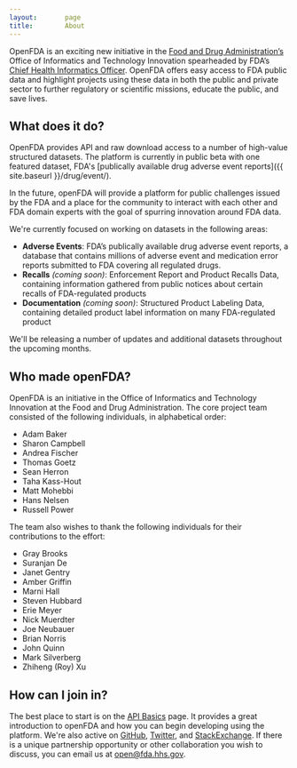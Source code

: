 ```yaml
---
layout:       page
title:        About
---
```


OpenFDA is an exciting new initiative in the [Food and Drug Administration’s](http://www.fda.gov/) Office of Informatics and Technology Innovation spearheaded by FDA’s <a href="http://www.fda.gov/AboutFDA/CentersOffices/ucm349836.htm">Chief Health Informatics Officer</a>. OpenFDA offers easy access to FDA public data and highlight projects using these data in both the public and private sector to further regulatory or scientific missions, educate the public, and save lives.

## What does it do?

OpenFDA provides API and raw download access to a number of high-value structured datasets. The platform is currently in public beta with one featured dataset, FDA's [publically available drug adverse event reports]({{ site.baseurl }}/drug/event/).

In the future, openFDA will provide a platform for public challenges issued by the FDA and a place for the community to interact with each other and FDA domain experts with the goal of spurring innovation around FDA data.

We're currently focused on working on datasets in the following areas:

- **Adverse Events**: FDA’s publically available drug adverse event reports, a database that contains millions of adverse event and medication error reports submitted to FDA covering all regulated drugs.
- **Recalls** *(coming soon)*: Enforcement Report and Product Recalls Data, containing information gathered from public notices about certain recalls of FDA-regulated products
- **Documentation** *(coming soon)*: Structured Product Labeling Data, containing detailed product label information on many FDA-regulated product

We'll be releasing a number of updates and additional datasets throughout the upcoming months.

## Who made openFDA?
OpenFDA is an initiative in the Office of Informatics and Technology Innovation at the Food and Drug Administration. The core project team consisted of the following individuals, in alphabetical order:

- Adam Baker
- Sharon Campbell
- Andrea Fischer
- Thomas Goetz
- Sean Herron
- Taha Kass-Hout
- Matt Mohebbi
- Hans Nelsen
- Russell Power

The team also wishes to thank the following individuals for their contributions to the effort:

- Gray Brooks
- Suranjan De
- Janet Gentry
- Amber Griffin
- Marni Hall
- Steven Hubbard
- Erie Meyer
- Nick Muerdter
- Joe Neubauer
- Brian Norris
- John Quinn
- Mark Silverberg
- Zhiheng (Roy) Xu

## How can I join in?

The best place to start is on the [API Basics]({{site.baseurl}}/api/reference/) page. It provides a great introduction to openFDA and how you can begin developing using the platform. We're also active on [GitHub](https://github.com/fda), [Twitter](https://twitter.com/openFDA), and [StackExchange](http://stackexchange.com/search?q=openfda). If there is a unique partnership opportunity or other collaboration you wish to discuss, you can email us at [open@fda.hhs.gov](mailto:open@fda.hhs.gov).

